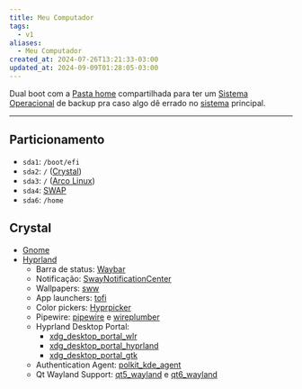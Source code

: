 ```yaml
---
title: Meu Computador
tags:
  - v1
aliases:
  - Meu Computador
created_at: 2024-07-26T13:21:33-03:00
updated_at: 2024-09-09T01:28:05-03:00
---
```


Dual boot com a [Pasta home](../ideias/2024/07/14/Pasta_home.md) compartilhada para ter um [Sistema Operacional](../sementes/2024/07/07/Sistema_Operacional.md) de backup pra caso algo dê errado no [sistema](../sementes/2024/07/07/Sistema_Operacional.md) principal.

---

## Particionamento
- `sda1`: `/boot/efi`
- `sda2`: `/` ([Crystal](../atomos/2024/08/10/Crystal%20Linux.md))
- `sda3`: `/` ([Arco Linux](../sementes/2024/07/07/Arco_Linux.md))
- `sda4`: [SWAP](../ideias/2024/07/14/SWAP.md)
-  `sda6`: `/home` 

## Crystal
- [Gnome](../ideias/2024/08/10/Gnome.md)
- [Hyprland](../ideias/2024/08/10/Hyprland.md)
	- Barra de status: [Waybar](../ideias/2024/08/11/Waybar.md)
	- Notificação: [SwayNotificationCenter](../ideias/2024/08/10/SwayNotificationCenter.md)
	- Wallpapers: [sww](../ideias/2024/08/12/sww.md)
	- App launchers: [tofi](../ideias/2024/08/11/tofi.md)
	- Color pickers: [Hyprpicker](../ideias/2024/08/11/Hyprpicker.md)
	- Pipewire: [pipewire](../ideias/2024/08/11/pipewire.md) e [wireplumber](../ideias/2024/08/11/wireplumber.md)
	- Hyprland Desktop Portal: 
		- [xdg_desktop_portal_wlr](../ideias/2024/08/11/xdg_desktop_portal_wlr.md)
		- [xdg_desktop_portal_hyprland](../ideias/2024/08/11/xdg_desktop_portal_hyprland.md)
		- [xdg_desktop_portal_gtk](../ideias/2024/08/11/xdg_desktop_portal_gtk.md)
	- Authentication Agent: [polkit_kde_agent](../ideias/2024/08/11/polkit_kde_agent.md)
	- Qt Wayland Support: [qt5_wayland](../ideias/2024/08/11/qt5_wayland.md) e [qt6_wayland](../ideias/2024/08/11/qt6_wayland.md)